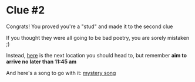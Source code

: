 # Clue #2

Congrats! You proved you're a "stud" and made it to the second clue

If you thought they were all going to be bad poetry, you are sorely mistaken ;) 

Instead, [here](https://www.google.com/maps/@47.6540454,-122.3544579,3a,75y,187.59h,90t/data=!3m10!1e1!3m8!1sWInjKqxViP_Z0rKq-SD7bw!2e0!6shttps:%2F%2Fstreetviewpixels-pa.googleapis.com%2Fv1%2Fthumbnail%3Fpanoid%3DWInjKqxViP_Z0rKq-SD7bw%26cb_client%3Dmaps_sv.tactile.gps%26w%3D203%26h%3D100%26yaw%3D329.72946%26pitch%3D0%26thumbfov%3D100!7i16384!8i8192!9m2!1b1!2i38?entry=ttu) is the next location you should head to, but remember **aim to arrive no later than 11:45 am**

And here's a song to go with it: [mystery song](https://open.spotify.com/track/22HYEJveCvykVDHDiEEmjZ?si=cc0d1292ea1147c6)


